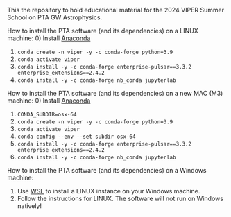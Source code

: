 This the repository to hold educational material for the 2024 VIPER Summer School on PTA GW Astrophysics.

How to install the PTA software (and its dependencies) on a LINUX machine:
  0) Install [Anaconda](https://docs.anaconda.com/anaconda/install/)
  1) `conda create -n viper -y -c conda-forge python=3.9`
  2) `conda activate viper`
  3) `conda install -y -c conda-forge enterprise-pulsar==3.3.2 enterprise_extensions==2.4.2`
  4) `conda install -y -c conda-forge nb_conda jupyterlab`

How to install the PTA software (and its dependencies) on a new MAC (M3) machine:
  0) Install [Anaconda](https://docs.anaconda.com/anaconda/install/)
  1) `CONDA_SUBDIR=osx-64`
  2) `conda create -n viper -y -c conda-forge python=3.9`
  3) `conda activate viper`
  4) `conda config --env --set subdir osx-64`
  5) `conda install -y -c conda-forge enterprise-pulsar==3.3.2 enterprise_extensions==2.4.2`
  6) `conda install -y -c conda-forge nb_conda jupyterlab`

How to install the PTA software (and its dependencies) on a Windows machine:
  1) Use [WSL](https://learn.microsoft.com/en-us/windows/wsl/about) to install a LINUX instance on your Windows machine.
  2) Follow the instructions for LINUX. The software will not run on Windows natively!

  
